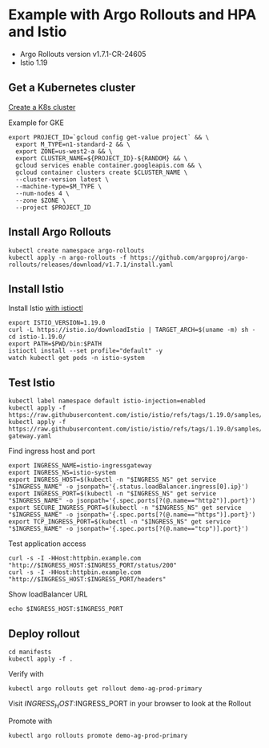 # Example with Argo Rollouts and HPA and Istio

* Argo Rollouts version  v1.7.1-CR-24605
* Istio 1.19


## Get a Kubernetes cluster

[Create a K8s cluster](https://istio.io/latest/docs/setup/platform-setup/gke/)

Example for GKE

```
export PROJECT_ID=`gcloud config get-value project` && \
  export M_TYPE=n1-standard-2 && \
  export ZONE=us-west2-a && \
  export CLUSTER_NAME=${PROJECT_ID}-${RANDOM} && \
  gcloud services enable container.googleapis.com && \
  gcloud container clusters create $CLUSTER_NAME \
  --cluster-version latest \
  --machine-type=$M_TYPE \
  --num-nodes 4 \
  --zone $ZONE \
  --project $PROJECT_ID
```

## Install Argo Rollouts

```
kubectl create namespace argo-rollouts
kubectl apply -n argo-rollouts -f https://github.com/argoproj/argo-rollouts/releases/download/v1.7.1/install.yaml
```

## Install Istio 

Install Istio [with istioctl](https://cloud.google.com/kubernetes-engine/docs/tutorials/secure-services-istio)

```
export ISTIO_VERSION=1.19.0
curl -L https://istio.io/downloadIstio | TARGET_ARCH=$(uname -m) sh -
cd istio-1.19.0/
export PATH=$PWD/bin:$PATH
istioctl install --set profile="default" -y
watch kubectl get pods -n istio-system
```


## Test Istio

```
kubectl label namespace default istio-injection=enabled
kubectl apply -f https://raw.githubusercontent.com/istio/istio/refs/tags/1.19.0/samples/httpbin/httpbin.yaml
kubectl apply -f https://raw.githubusercontent.com/istio/istio/refs/tags/1.19.0/samples/httpbin/httpbin-gateway.yaml
```

Find ingress host and port

```
export INGRESS_NAME=istio-ingressgateway
export INGRESS_NS=istio-system
export INGRESS_HOST=$(kubectl -n "$INGRESS_NS" get service "$INGRESS_NAME" -o jsonpath='{.status.loadBalancer.ingress[0].ip}')
export INGRESS_PORT=$(kubectl -n "$INGRESS_NS" get service "$INGRESS_NAME" -o jsonpath='{.spec.ports[?(@.name=="http2")].port}')
export SECURE_INGRESS_PORT=$(kubectl -n "$INGRESS_NS" get service "$INGRESS_NAME" -o jsonpath='{.spec.ports[?(@.name=="https")].port}')
export TCP_INGRESS_PORT=$(kubectl -n "$INGRESS_NS" get service "$INGRESS_NAME" -o jsonpath='{.spec.ports[?(@.name=="tcp")].port}')
```

Test application access

```
curl -s -I -HHost:httpbin.example.com "http://$INGRESS_HOST:$INGRESS_PORT/status/200"
curl -s -I -HHost:httpbin.example.com "http://$INGRESS_HOST:$INGRESS_PORT/headers"
```

Show loadBalancer URL
```
echo $INGRESS_HOST:$INGRESS_PORT
```

## Deploy rollout

```
cd manifests
kubectl apply -f .
```

Verify with

```
kubectl argo rollouts get rollout demo-ag-prod-primary

```

Visit $INGRESS_HOST:$INGRESS_PORT in your browser to look at the Rollout

Promote with 

```
kubectl argo rollouts promote demo-ag-prod-primary
```




